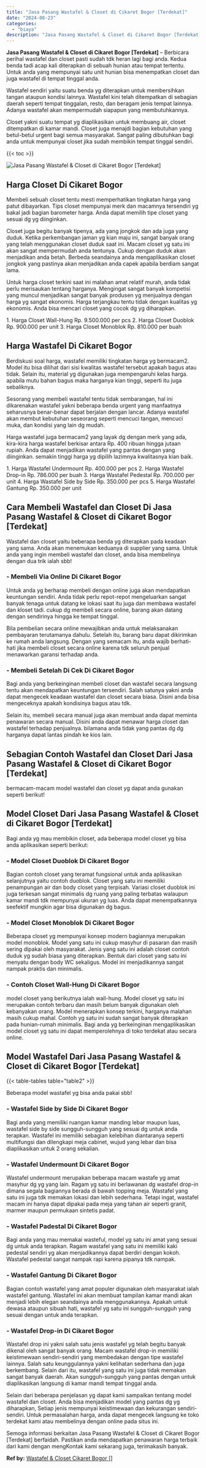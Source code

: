 ```yaml
---
title: "Jasa Pasang Wastafel & Closet di Cikaret Bogor [Terdekat]"
date: "2024-08-23"
categories: 
  - "biaya"
description: "Jasa Pasang Wastafel & Closet di Cikaret Bogor [Terdekat]. Semoga informasi berkaitan Jasa Pasang Wastafel & Closet di Cikaret Bogor [Terdekat] berfaidah...."
---
```


**Jasa Pasang Wastafel & Closet di Cikaret Bogor \[Terdekat\]** – Berbicara perihal wastafel dan closet pasti sudah tdk heran lagi bagi anda. Kedua benda tadi acap kali diterapkan di sebuah hunian atau tempat tertentu. Untuk anda yang mempunyai satu unit hunian bisa menempatkan closet dan juga wastafel di tempat tinggal anda.

Wastafel sendiri yaitu suatu benda yg diterapkan untuk membersihkan tangan ataupun kondisi lainnya. Wastafel kini telah ditempatkan di sebagian daerah seperti tempat tinggalan, resto, dan beragam jenis tempat lainnya. Adanya wastafel akan mempermudah siapapun yang membutuhkannya.

Closet yakni suatu tempat yg diaplikasikan untuk membuang air, closet ditempatkan di kamar mandi. Closet juga menajdi bagian kebutuhan yang betul-betul urgent bagi semua masyarakat. Sangat paling dibutuhkan bagi anda untuk mempunyai closet jika sudah membikin tempat tinggal sendiri.

{{< toc >}}

![Jasa Pasang Wastafel & Closet di Cikaret Bogor [Terdekat]](/images/wastafel-closet-murah60.png)

## Harga Closet Di Cikaret Bogor

Membeli sebuah closet tentu mesti memperhatikan tingkatan harga yang patut dibayarkan. Tips closet mempunyai merk dan macamnya tersendiri yg bakal jadi bagian barometer harga. Anda dapat memilih tipe closet yang sesuai dg yg diinginkan.

Closet juga begitu banyak tipenya, ada yang jongkok dan ada juga yang duduk. Ketika perkembangan jaman yg kian maju ini, sangat banyak orang yang telah menggunakan closet duduk saat ini. Macam closet yg satu ini akan sangat mempermudah anda tentunya. Cukup dengan duduk akan menjadikan anda betah. Berbeda seandainya anda mengaplikasikan closet jongkok yang pastinya akan menjadikan anda capek apabila berdiam sangat lama.

Untuk harga closet terkini saat ini malahan amat relatif murah, anda tidak perlu merisaukan tentang harganya. Mengingat sangat banyak kompetisi yang muncul menjadikan sangat banyak produsen yg menjualnya dengan harga yg sangat ekonomis. Harga terjangkau tentu tidak dengan kualitas yg ekonomis. Anda bisa mencari closet yang cocok dg yg diharapkan.

1\. Harga Closet Wall-Hung Rp. 9.500.000 per pcs 2. Harga Closet Duoblok Rp. 900.000 per unit 3. Harga Closet Monoblok Rp. 810.000 per buah

## Harga Wastafel Di Cikaret Bogor

Berdiskusi soal harga, wastafel memiliki tingkatan harga yg bermacam2. Model itu bisa dilihat dari sisi kwalitas wastafel tersebut apakah bagus atau tidak. Selain itu, material yg digunakan juga mempengaruhi kelas harga. apabila mutu bahan bagus maka harganya kian tinggi, seperti itu juga sebaliknya.

Sesorang yang membeli wastafel tentu tidak sembarangan, hal ini dikarenakan wastafel yakni beberapa benda urgent yang manfaatnya seharusnya benar-benar dapat berjalan dengan lancar. Adanya wastafel akan membut kebutuhan seseorang seperti mencuci tangan, mencuci muka, dan kondisi yang lain dg mudah.

Harga wastafel juga bermacam2 yang layak dg dengan merk yang ada, kira-kira harga wastafel berkisar antara Rp. 400 ribuan hingga jutaan rupiah. Anda dapat menjadikan wastafel yang pantas dengan yang diinginkan. semakin tinggi harga yg dipilih lazimnya kwalitasnya kian baik.

1\. Harga Wastafel Undermount Rp. 400.000 per pcs 2. Harga Wastafel Drop-in Rp. 786.000 per buah 3. Harga Wastafel Pedestal Rp. 700.000 per unit 4. Harga Wastafel Side by Side Rp. 350.000 per pcs 5. Harga Wastafel Gantung Rp. 350.000 per unit

## Cara Membeli Wastafel dan Closet Di Jasa Pasang Wastafel & Closet di Cikaret Bogor \[Terdekat\]

Wastafel dan closet yaitu beberapa benda yg diterapkan pada keadaan yang sama. Anda akan menemukan keduanya di supplier yang sama. Untuk anda yang ingin membeli wastafel dan closet, anda bisa membelinya dengan dua trik ialah sbb!

### \- Membeli Via Online Di Cikaret Bogor

Untuk anda yg berharap membeli dengan online juga akan mendapatkan keuntungan sendiri. Anda tidak perlu repot-repot mengeluarkan sangat banyak tenaga untuk datang ke lokasi saat itu juga dan membawa wastafel dan kloset tadi. cukup dg membeli secara online, barang akan datang dengan sendirinya hingga ke tempat tinggal.

Bila pembelian secara online mewajibkan anda untuk melaksanakan pembayaran terutamanya dahulu. Setelah itu, barang baru dapat dikirimkan ke rumah anda langsung. Dengan yang semacam itu, anda wajib berhati-hati jika membeli closet secara online karena tdk seluruh penjual menawarkan garansi terhadap anda.

### \- Membeli Setelah Di Cek Di Cikaret Bogor

Bagi anda yang berkeinginan membeli closet dan wastafel secara langsung tentu akan mendapatkan keuntungan tersendiri. Salah satunya yakni anda dapat mengecek keadaan wastafel dan closet secara biasa. Disini anda bisa mengeceknya apakah kondisinya bagus atau tdk.

Selain itu, membeli secara manual juga akan membuat anda dapat meminta penawaran secara manual. Disini anda dapat menawar harga closet dan wastafel terhadap penjualnya. bilamana anda tidak yang pantas dg dg harganya dapat lantas pindah ke kios lain.

## Sebagian Contoh Wastafel dan Closet Dari Jasa Pasang Wastafel & Closet di Cikaret Bogor \[Terdekat\]

bermacam-macam model wastafel dan closet yg dapat anda gunakan seperti berikut!

## Model Closet Dari Jasa Pasang Wastafel & Closet di Cikaret Bogor \[Terdekat\]

Bagi anda yg mau membikin closet, ada beberapa model closet yg bisa anda aplikasikan seperti berikut:

### \- Model Closet Duoblok Di Cikaret Bogor

Bagian contoh closet yang teramat fungsional untuk anda aplikasikan selanjutnya yaitu contoh duoblok. Closet yang satu ini memiliki penampungan air dan body closet yang terpisah. Variasi closet duoblok ini juga terkesan sangat minimalis dg ruang yang paling terbatas walaupun kamar mandi tdk mempunyai ukuran yg luas. Anda dapat menempatkannya seefektif mungkin agar bisa digunakan dg bagus.

### \- Model Closet Monoblok Di Cikaret Bogor

Beberapa closet yg mempunyai konsep modern bagiannya merupakan model monoblok. Model yang satu ini cukup masyhur di pasaran dan masih sering dipakai oleh masyarakat. Jenis yang satu ini adalah closet contoh duduk yg sudah biasa yang diterapkan. Bentuk dari closet yang satu ini menyatu dengan body WC sekaligus. Model ini menjadikannya sangat nampak praktis dan minimalis.

### \- Contoh Closet Wall-Hung Di Cikaret Bogor

model closet yang berikutnya ialah wall-hung. Model closet yg satu ini merupakan contoh terbaru dan masih belum banyak digunakan oleh kebanyakan orang. Model menerapkan konsep terkini, harganya malahan masih cukup mahal. Contoh yg satu ini sudah sangat banyak diterapkan pada hunian-rumah minimalis. Bagi anda yg berkeinginan mengaplikasikan model closet yg satu ini dapat memperolehnya di toko terdekat atau secara online.

## Model Wastafel Dari Jasa Pasang Wastafel & Closet di Cikaret Bogor \[Terdekat\]

{{< table-tables table="table2" >}}

Beberapa model wastafel yg bisa anda pakai sbb!

### \- Wastafel Side by Side Di Cikaret Bogor

Bagi anda yang memiliki ruangan kamar manding lebar maupun luas, wastafel side by side sungguh-sungguh yang sesuai dg untuk anda terapkan. Wastafel ini memiliki sebagian kelebihan diantaranya seperti multifungsi dan dilengkapi meja cabinet, wujud yang lebar dan bisa diaplikasikan untuk 2 orang sekalian.

### \- Wastafel Undermount Di Cikaret Bogor

Wastafel undermount merupakan beberapa macam wastafe yg amat masyhur dg yg yang lain. Ragam yg satu ini berlawanan dg wastafel drop-in dimana segala bagiannya berada di bawah topping meja. Wastafel yang satu ini juga tdk memakan lokasi dan lebih sederhana. Tetapi ingat, wastafel macam ini hanya dapat dipakai pada meja yang tahan air seperti granit, marmer maupun permukaan sintetis padat.

### \- Wastafel Padestal Di Cikaret Bogor

Bagi anda yang mau memakai wasteful, model yg satu ini amat yang sesuai dg untuk anda terapkan. Ragam wastafel yang satu ini memiliki kaki pedestal sendiri yg akan menjadikannya dapat berdiri dengan kokoh. Wastafel pedestal sangat nampak rapi karena pipanya tdk nampak.

### \- Wastafel Gantung Di Cikaret Bogor

Bagian contoh wastafel yang amat populer digunakan oleh masyarakat ialah wastafel gantung. Wastafel ini akan membuat tampilan kamar mandi akan menjadi lebih elegan seandainya anda menggunakannya. Apakah untuk dewasa ataupun sibuah hati, wastafel yg satu ini sungguh-sungguh yang sesuai dengan untuk anda terapkan.

### \- Wastafel Drop-in Di Cikaret Bogor

Wastafel drop ini yakni salah satu jenis wastafel yg telah begitu banyak dikenal oleh sangat banyak orang. Macam wastafel drop-in memiliki keistimewaan sendiri-sendiri yang membedakan dengan tipe wastafel lainnya. Salah satu keunggulannya yakni kelihatan sederhana dan juga berkembang. Selain dari itu, wastafel yang satu ini juga tidak memakan sangat banyak daerah. Akan sungguh-sungguh yang pantas dengan untuk diaplikasikan langsung di kamar mandi tempat tinggal anda.

Selain dari beberapa penjelasan yg dapat kami sampaikan tentang model wastafel dan closet. Anda bisa menjadikan model yang pantas dg yg diharapkan, Setiap jenis mempunyai keistimewaan dan kekurangan sendiri-sendiri. Untuk permasalahan harga, anda dapat mengecek langsung ke toko terdekat kami atau membelinya dengan online pada situs ini.

Semoga informasi berkaitan Jasa Pasang Wastafel & Closet di Cikaret Bogor \[Terdekat\] berfaidah. Pastikan anda mendapatkan penawaran harga terbaik dari kami dengan mengKontak kami sekarang juga, terimakasih banyak.

**Ref by:** [Wastafel & Closet Cikaret Bogor []](https://id.wikipedia.org/wiki/Wastafel)
